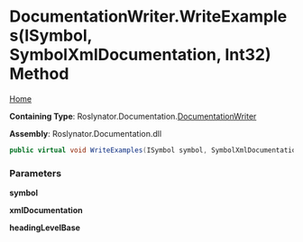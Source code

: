 <a name="_top"></a>

# DocumentationWriter\.WriteExamples\(ISymbol, SymbolXmlDocumentation, Int32\) Method

[Home](../../../../README.md#_top)

**Containing Type**: Roslynator\.Documentation\.[DocumentationWriter](../README.md#_top)

**Assembly**: Roslynator\.Documentation\.dll

```csharp
public virtual void WriteExamples(ISymbol symbol, SymbolXmlDocumentation xmlDocumentation, int headingLevelBase = 0)
```

### Parameters

**symbol**

**xmlDocumentation**

**headingLevelBase**